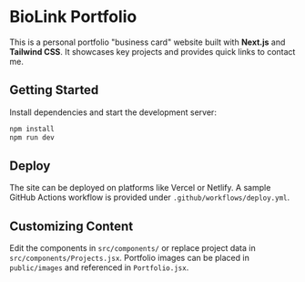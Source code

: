 # BioLink Portfolio

This is a personal portfolio "business card" website built with **Next.js** and **Tailwind CSS**.
It showcases key projects and provides quick links to contact me.

## Getting Started

Install dependencies and start the development server:

```bash
npm install
npm run dev
```

## Deploy

The site can be deployed on platforms like Vercel or Netlify. A sample GitHub Actions
workflow is provided under `.github/workflows/deploy.yml`.

## Customizing Content

Edit the components in `src/components/` or replace project data in `src/components/Projects.jsx`.
Portfolio images can be placed in `public/images` and referenced in `Portfolio.jsx`.
